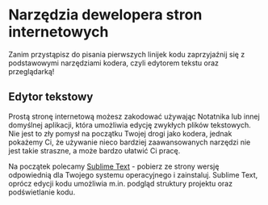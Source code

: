 # Narzędzia dewelopera stron internetowych

Zanim przystąpisz do pisania pierwszych linijek kodu zaprzyjaźnij się z podstawowymi narzędziami kodera, czyli edytorem tekstu oraz przeglądarką!

## Edytor tekstowy

Prostą stronę internetową możesz zakodować używając Notatnika lub innej domyślnej aplikacji, która umożliwia edycję zwykłych plików tekstowych. Nie jest to zły pomysł na początku Twojej drogi jako kodera, jednak pokażemy Ci, że używanie nieco bardziej zaawansowanych narzędzi nie jest takie straszne, a może bardzo ułatwić Ci pracę.

Na początek polecamy [Sublime Text](https://www.sublimetext.com/3) - pobierz ze strony wersję odpowiednią dla Twojego systemu operacyjnego i zainstaluj. Sublime Text, oprócz edycji kodu umożliwia m.in. podgląd struktury projektu oraz podświetlanie kodu. 